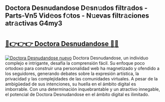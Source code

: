 ## Doctora Desnudandose D𝚎sn𝚞dos filtr𝚊dos - Parts-Vn5 Vid𝚎os f𝚘tos - N𝚞evas filtr𝚊ciones atr𝚊ctivas G4my3

# <h2><a href="http://mb6hoeo.tromn.icu/?c=Doctora+Desnudandose">🔗👉👉👉 Doctora Desnudandose 🔗🔗</a></h2>

[![Doctora Desnudandose nuevo](https://i.imgur.com/pEAQMta.gif)](http://mb6hoeo.tromn.icu/?c=Doctora+Desnudandose)
Doctora Desnudandose, un individuo complejo e intrigante, desafía la comprensión fácil. Su enfoque poco ortodoxo para construir una personalidad web ha magnetizado y ofendido a los seguidores, generando debates sobre la expresión artística, la privacidad y las complejidades de las comunidades virtuales. A pesar de la ambigüedad de sus intenciones, su huella en el ámbito digital es imborrable. Con una determinación inquebrantable y un atractivo innegable, el potencial de Doctora Desnudandose en el ámbito digital es ilimitado.
